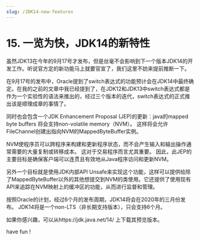 ```yaml
---
slug: /JDK14-new-features
---
```


# 15. 一览为快，JDK14的新特性

虽然JDK13在今年的9月17号才发布，但是丝毫不会影响到下一个版本JDK14的开发工作。听说官方定的新功能马上就要官宣了，我们这里不妨来提前推断一下。

在9月17号的发布中，Oracle提到了switch表达式的功能预计会在JDK14中最终确定。在我的之前的文章中我已经提到了，在JDK12和JDK13中switch表达式都是作为一个实验性的语法来推出的，经过三个版本的迭代，switch表达式的正式推出该是顺理成章的事情了。

同时也会包含一个JDK Enhancement Proposal (JEP)的更新：java的mapped byte buffers 将会支持non-volatile memory（NVM）。 这样将会允许FileChannel创建出指向NVM的MappedByteBuffer实例。

NVM使程序员可以跨程序来构建和更新程序状态，而不会产生输入和输出操作通常需要的大量复制或转移成本。 这对于交易程序而言尤其重要。 因此，此JEP的主要目标是确保客户端可以连贯且有效地从Java程序访问和更新NVM。

另外一个目标就是使用JDK内部API Unsafe来实现这个功能，这样可以提供给除了MappedByteBuffer以外的其他想提交到NVM的类使用。它还提供了使用现有API来追踪在NVM映射上的缓冲区的功能，从而进行监督和管理。

按照Oracle的计划，经过6个月的发布周期，JDK14将会在2020年的三月份发布。 JDK14将是一个non-LTS（非长期支持版本），只会支持6个月。

如果你感兴趣，可以从https://jdk.java.net/14/ 上下载其预览版本。 

have fun !

